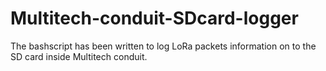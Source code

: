 # Multitech-conduit-SDcard-logger

The bashscript has been written to log LoRa packets information on to the SD card inside Multitech conduit. 
